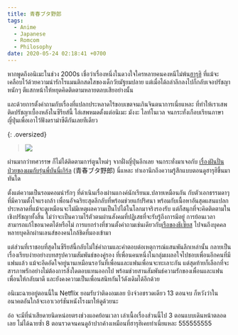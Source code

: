 ```yaml
---
title: 青春ブタ野郎
tags:
  - Anime
  - Japanese
  - Romcom
  - Philosophy
date: 2020-05-24 02:18:41 +0700
---
```


หากพูดถึงอนิเมะในช่วง 2000s เชื่อว่าเรื่องหนึ่งในดวงใจใครหลายคนคงหนีไม่พ้น[ฮารุฮิ][haruhi] ที่แม้จะเคลือบไว้ด้วยความน่ารักโรแมนติกสดใสของเด็กวัยมัฐยมปลาย แต่เมื่อได้ถลำลึกลงไปก็กลับเจอปรัชญาหนักๆ ตีแสกหน้าให้หยุดคิดติดตามหลายตลบเสียอย่างนั้น

และด้วยการตั้งคำถามกับเรื่องที่แปลกประหลาดไร้ขอบเขตจนเกินจินตนาการเนี่ยแหละ ที่ทำให้เราเสพติดปรัชญาเบื้องหลังในซีรียส์นี้ ไล่เสพหมดตั้งแต่อนิเมะ มังงะ ไลท์โนเวล จนกระทั่งเกือบเรียนภาษาญี่ปุ่นเพื่อเอาไว้ฟังดราม่าซีดีกันเลยทีเดียว

{: .oversized}
> ![](/images/cover/bunny-girl-senpai.jpg)

ผ่านมากว่าทศวรรษ ก็ไม่ได้ติดตามการ์ตูนใหม่ๆ จากฝั่งญี่ปุ่นอีกเลย จนกระทั่งมาเจอกับ [เรื่องฝันปั่นป่วยของผมกับรุ่นพี่บันนี่เกิร์ล][bunny girl senpai] (青春ブタ野郎) นี่แหละ ทำเอานึกถึงความรู้สึกแบบตอนดูฮารุฮิขึ้นมาทันใด

ตั้งแต่ความเป็นรอมคอมน่ารักๆ ที่ดำเนินเรื่องผ่านแกงค์นักเรียนม.ปลายเหมือนกัน กับตัวเอกธรรมดาๆ ที่มีความตั้งใจแรงกล้า เพื่อนอัจฉริยะสุดลึกลับที่พร้อมช่วยแก้ปริศนา พร้อมกับเนื้อหาอันสุดแสนแปลกประหลาดที่แม้จะดูเหมือนจะไม่มีเหตุผลความเป็นไปได้ในโลกมาจริงรองรับ แต่ก็สนุกที่จะคิดติดตามในเชิงปรัชญาทั้งสิ้น ไม่ว่าจะเป็นความไร้ตัวตนผ่านสังคมที่ปฏิเสธที่จะรับรู้ถึงการมีอยู่ การย้อนเวลาสามารถแก้ไขอนาคตได้หรือไม่ การแยกร่างที่ชวนตั้งคำถามเช่นเดียวกับ[เรือของธีเซียส][ship of theseus] ไปจนถึงบุคคลหลายบุคลิกผ่านเลนส์ของคนใกล้ชิดที่มองเข้ามา

แต่ส่วนที่เราชอบที่สุดในซีรียส์นี้กลับไม่ใช่คำถามและคำตอบต่อเหตุการณ์แสนพันลึกเหล่านั้น กลายเป็นเรื่องเรียบง่ายอย่างบทสรุปความสัมพันธ์ของคู่รอง ที่เพื่อนคนหนึ่งในกลุ่มเผลอใจไปชอบเพื่อนอีกคนที่มีแฟนแล้ว แม้จะอึดอัดใจอยู่นานเหมือนรอวันที่เพื่อนและแฟนเพื่อนจะทะเลาะกัน แต่สุดท้ายก็เลือกที่จะสารภาพรักอย่างไม่ต้องการสิ่งใดตอบแทนออกไป พร้อมช่วยสานสัมพันธ์ความรักของเพื่อนและแฟนเพื่อนให้กลับมาดี และยังคงความเป็นเพื่อนสนิทกันไว้ดังเดิมได้อีกด้วย

อนิเมะฉายอยู่ตอนนี้ใน Netflix ยอมรับว่าติดงอมเลย บิงจ์วอชรวดเดียว 13 ตอนจบ ก็หวังว่าในอนาคตอันใกล้จะเอาเวอร์ชันหนังโรงมาให้ดูด้วยนะ

อ๋อ จะมีที่น่าเสียดายนิดหน่อยตรงช่วงแอคย้อนเวลา เล่าเนื้อเรื่องส่วนนี้ไป 3 ตอนแบบเดินหน้าตลอดเลย ไม่ได้ฉายซ้ำ 8 ตอนรวดจนคนดูอ้าปากค้างเหมือนที่ฮารุฮิเคยทำเนี่ยแหละ 555555555



[haruhi]: //en.wikipedia.org/wiki/Haruhi_Suzumiya
[bunny girl senpai]: //en.wikipedia.org/wiki/Rascal_Does_Not_Dream_of_Bunny_Girl_Senpai
[ship of theseus]: //en.wikipedia.org/wiki/Ship_of_Theseus
